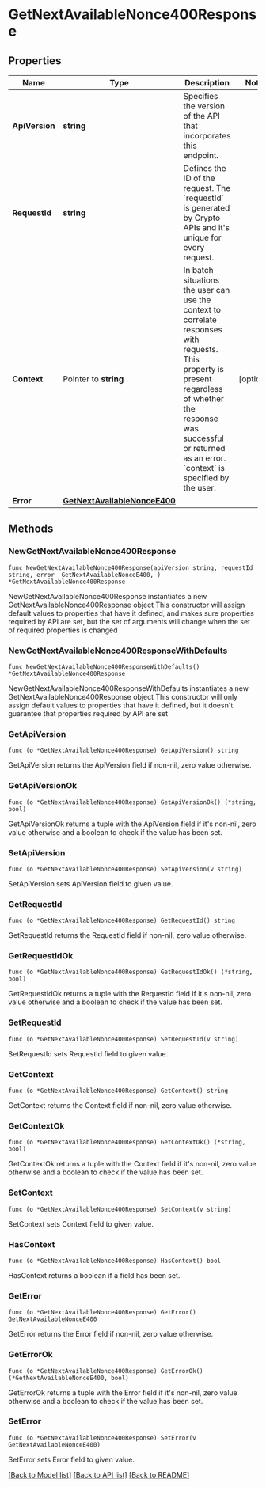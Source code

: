 # GetNextAvailableNonce400Response

## Properties

Name | Type | Description | Notes
------------ | ------------- | ------------- | -------------
**ApiVersion** | **string** | Specifies the version of the API that incorporates this endpoint. | 
**RequestId** | **string** | Defines the ID of the request. The &#x60;requestId&#x60; is generated by Crypto APIs and it&#39;s unique for every request. | 
**Context** | Pointer to **string** | In batch situations the user can use the context to correlate responses with requests. This property is present regardless of whether the response was successful or returned as an error. &#x60;context&#x60; is specified by the user. | [optional] 
**Error** | [**GetNextAvailableNonceE400**](GetNextAvailableNonceE400.md) |  | 

## Methods

### NewGetNextAvailableNonce400Response

`func NewGetNextAvailableNonce400Response(apiVersion string, requestId string, error_ GetNextAvailableNonceE400, ) *GetNextAvailableNonce400Response`

NewGetNextAvailableNonce400Response instantiates a new GetNextAvailableNonce400Response object
This constructor will assign default values to properties that have it defined,
and makes sure properties required by API are set, but the set of arguments
will change when the set of required properties is changed

### NewGetNextAvailableNonce400ResponseWithDefaults

`func NewGetNextAvailableNonce400ResponseWithDefaults() *GetNextAvailableNonce400Response`

NewGetNextAvailableNonce400ResponseWithDefaults instantiates a new GetNextAvailableNonce400Response object
This constructor will only assign default values to properties that have it defined,
but it doesn't guarantee that properties required by API are set

### GetApiVersion

`func (o *GetNextAvailableNonce400Response) GetApiVersion() string`

GetApiVersion returns the ApiVersion field if non-nil, zero value otherwise.

### GetApiVersionOk

`func (o *GetNextAvailableNonce400Response) GetApiVersionOk() (*string, bool)`

GetApiVersionOk returns a tuple with the ApiVersion field if it's non-nil, zero value otherwise
and a boolean to check if the value has been set.

### SetApiVersion

`func (o *GetNextAvailableNonce400Response) SetApiVersion(v string)`

SetApiVersion sets ApiVersion field to given value.


### GetRequestId

`func (o *GetNextAvailableNonce400Response) GetRequestId() string`

GetRequestId returns the RequestId field if non-nil, zero value otherwise.

### GetRequestIdOk

`func (o *GetNextAvailableNonce400Response) GetRequestIdOk() (*string, bool)`

GetRequestIdOk returns a tuple with the RequestId field if it's non-nil, zero value otherwise
and a boolean to check if the value has been set.

### SetRequestId

`func (o *GetNextAvailableNonce400Response) SetRequestId(v string)`

SetRequestId sets RequestId field to given value.


### GetContext

`func (o *GetNextAvailableNonce400Response) GetContext() string`

GetContext returns the Context field if non-nil, zero value otherwise.

### GetContextOk

`func (o *GetNextAvailableNonce400Response) GetContextOk() (*string, bool)`

GetContextOk returns a tuple with the Context field if it's non-nil, zero value otherwise
and a boolean to check if the value has been set.

### SetContext

`func (o *GetNextAvailableNonce400Response) SetContext(v string)`

SetContext sets Context field to given value.

### HasContext

`func (o *GetNextAvailableNonce400Response) HasContext() bool`

HasContext returns a boolean if a field has been set.

### GetError

`func (o *GetNextAvailableNonce400Response) GetError() GetNextAvailableNonceE400`

GetError returns the Error field if non-nil, zero value otherwise.

### GetErrorOk

`func (o *GetNextAvailableNonce400Response) GetErrorOk() (*GetNextAvailableNonceE400, bool)`

GetErrorOk returns a tuple with the Error field if it's non-nil, zero value otherwise
and a boolean to check if the value has been set.

### SetError

`func (o *GetNextAvailableNonce400Response) SetError(v GetNextAvailableNonceE400)`

SetError sets Error field to given value.



[[Back to Model list]](../README.md#documentation-for-models) [[Back to API list]](../README.md#documentation-for-api-endpoints) [[Back to README]](../README.md)


